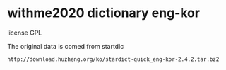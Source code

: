 # withme2020 dictionary eng-kor

license GPL

The original data is comed from startdic

	http://download.huzheng.org/ko/stardict-quick_eng-kor-2.4.2.tar.bz2
	
